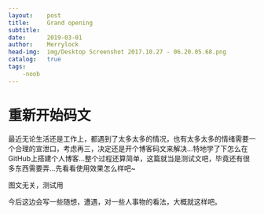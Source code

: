 ```yaml
---
layout:    post
title:     Grand opening
subtitle:   
date:      2019-03-01
author:    Merrylock
head-img:  img/Desktop Screenshot 2017.10.27 - 06.20.05.68.png
catalog:   true
tags:   
    -noob
---
```





# 重新开始码文

最近无论生活还是工作上，都遇到了太多太多的情况，也有太多太多的情绪需要一个合理的宣泄口，考虑再三，决定还是开个博客码文来解决...特地学了下怎么在GitHub上搭建个人博客...整个过程还算简单，这篇就当是测试文吧，毕竟还有很多东西需要弄...先看看使用效果怎么样吧~



图文无关，测试用



今后这边会写一些随想，遭遇，对一些人事物的看法，大概就这样吧。
